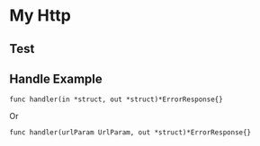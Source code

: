 # My Http

## Test


## Handle Example
```
func handler(in *struct, out *struct)*ErrorResponse{}

```
Or
```
func handler(urlParam UrlParam, out *struct)*ErrorResponse{}
```